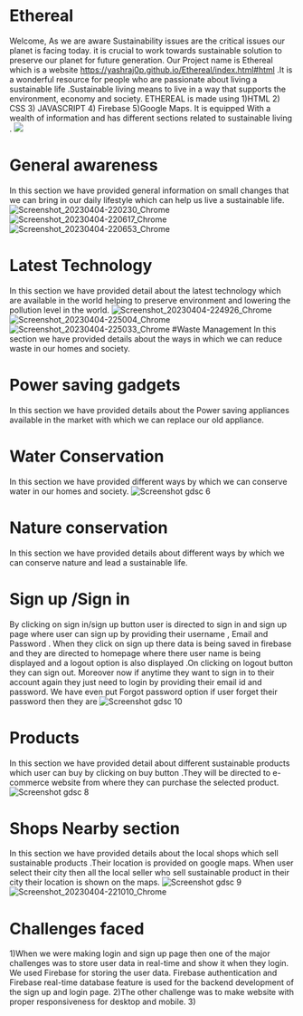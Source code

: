 # Ethereal
Welcome,
As we are aware Sustainability issues are the critical issues our planet is facing today. it is crucial to work towards sustainable solution to preserve our planet for future generation. Our Project name is  Ethereal which is a website https://yashraj0p.github.io/Ethereal/index.html#html .It is a wonderful resource for people who are passionate about living a sustainable life .Sustainable living means to live in a way that supports the environment, economy and society.
ETHEREAL is made using 
1)HTML
2) CSS
3) JAVASCRIPT 
4) Firebase 
5)Google Maps.
 It is equipped With a wealth of information and has different sections related to sustainable living .
![](https://user-images.githubusercontent.com/127089397/229849677-4af06543-4a7a-47c2-bdbb-d760eccee037.png)

# General awareness
In this section we have provided general information on small changes that we can bring in our daily lifestyle which can help us live a sustainable life.
![Screenshot_20230404-220230_Chrome](https://user-images.githubusercontent.com/127089397/229858084-97506472-ba3c-4890-b69f-75611fd8121d.jpg)
![Screenshot_20230404-220617_Chrome](https://user-images.githubusercontent.com/127089397/229858986-d86f6f9c-3056-45d9-8e94-d51225dadb79.jpg)
![Screenshot_20230404-220653_Chrome](https://user-images.githubusercontent.com/127089397/229859081-fc102cec-eca2-4b54-b19d-fab479c13229.jpg)
# Latest Technology 
In this section we have provided detail about the latest technology which are available in the world helping to preserve environment and lowering the pollution level in the world.
![Screenshot_20230404-224926_Chrome](https://user-images.githubusercontent.com/127089397/229869466-a955993a-90bc-41ab-9afa-e758e42442d8.jpg)
![Screenshot_20230404-225004_Chrome](https://user-images.githubusercontent.com/127089397/229869502-093b848d-d48c-40ce-b3a3-20c2e6241309.jpg)
![Screenshot_20230404-225033_Chrome](https://user-images.githubusercontent.com/127089397/229869527-7f4110ce-adbf-4fd2-9c5a-2fe8b5e11678.jpg)
#Waste Management 
In this section we have provided details about the ways in which we can reduce waste in our homes and society.
# Power saving gadgets 
In this section we have provided details about the Power saving appliances available in the market with which we can replace our old appliance.
# Water Conservation 
In this section we have provided different ways by which we can conserve water in our homes and society.
![Screenshot gdsc 6](https://user-images.githubusercontent.com/127089397/229853513-9937089e-abcf-4c90-b848-d352cdb86f6d.png)
# Nature conservation
In this section we have provided details about different ways by which we can conserve nature and lead  a sustainable life.
# Sign up /Sign in 
By clicking on sign in/sign up button user is directed to sign in and sign up page where user can sign up by providing their username , Email and Password . When they click on sign up there data is being saved in firebase and they are directed to homepage where there user name is being displayed and a logout option is also displayed .On clicking on logout button they can sign out. Moreover now if anytime they want to sign in to their account again they just need to login by providing their email id and password. We have even put Forgot password option if user forget their password then they are 
![Screenshot gdsc 10](https://user-images.githubusercontent.com/127089397/229868384-107a2242-3f93-41e8-b28e-aed16c8f5c47.png)

# Products
In this section we have provided detail about different sustainable products which user can buy by clicking on buy button .They will be directed to e-commerce website from where they can purchase the selected product.
![Screenshot gdsc 8](https://user-images.githubusercontent.com/127089397/229853388-9d2577fd-14a6-4108-bea0-64a538c87f40.png)
# Shops Nearby section
In this section we have provided details about the local shops which sell sustainable products .Their location is provided on google maps. When user select their city then all the local seller who sell sustainable product in their city their location is shown on the maps. 
![Screenshot gdsc 9](https://user-images.githubusercontent.com/127089397/229853443-973f4d6f-6cc9-4366-9548-33d1532d1bf7.png)
![Screenshot_20230404-221010_Chrome](https://user-images.githubusercontent.com/127089397/229859905-418e2c4f-2f73-4346-9d19-643dfe42db7f.jpg)

# Challenges faced
1)When we were making login and sign up page then one of the major challenges was to store user data in real-time and show it when they login. We used Firebase for storing the user data. Firebase authentication and Firebase real-time database feature is used for the backend development of the sign up and login page.
2)The other challenge was to make website with proper responsiveness for desktop and mobile.
3)



